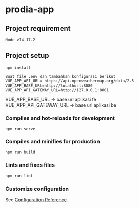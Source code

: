 # prodia-app

## Project requirement
```
Node v14.17.2
```

## Project setup
```
npm install
```

```
Buat file .env dan tambahkan konfigurasi berikut
VUE_APP_API_URL= https://api.openweathermap.org/data/2.5
VUE_APP_BASE_URL=http://localhost:8080
VUE_APP_API_GATEWAY_URL=http://127.0.0.1:8001
```

VUE_APP_BASE_URL -> base url aplikasi fe
<br/>
VUE_APP_API_GATEWAY_URL -> base url aplikasi be

### Compiles and hot-reloads for development
```
npm run serve
```

### Compiles and minifies for production
```
npm run build
```

### Lints and fixes files
```
npm run lint
```

### Customize configuration
See [Configuration Reference](https://cli.vuejs.org/config/).
